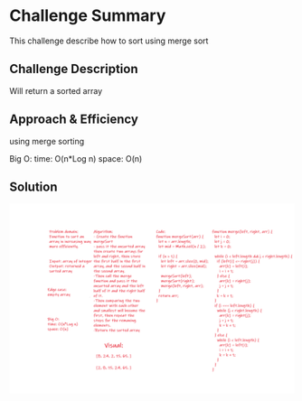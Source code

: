 # Challenge Summary
<!-- Short summary or background information -->
This challenge describe how to sort using merge sort

## Challenge Description
<!-- Description of the challenge -->
Will return a sorted array

## Approach & Efficiency
<!-- What approach did you take? Why? What is the Big O space/time for this approach? -->
using merge sorting

Big O:
time: O(n*Log n)
space: O(n)

## Solution
<!-- Embedded whiteboard image -->

![whiteboard](mergeSort_whiteboard.png)